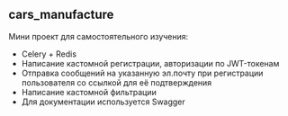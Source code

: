 ## cars_manufacture

Мини проект для самостоятельного изучения:  
- Celery + Redis
- Написание кастомной регистрации, авторизации по JWT-токенам
- Отправка сообщений на указанную эл.почту при регистрации пользователя со ссылкой для её подтверждения
- Написание кастомной фильтрации
- Для документации используется Swagger